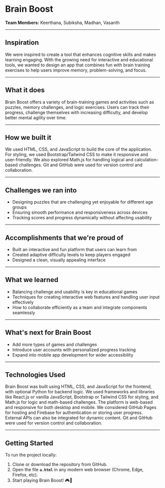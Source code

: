 # Brain Boost

**Team Members:** Keerthana, Subiksha, Madhan, Vasanth

---

## Inspiration
We were inspired to create a tool that enhances cognitive skills and makes learning engaging. With the growing need for interactive and educational tools, we wanted to design an app that combines fun with brain training exercises to help users improve memory, problem-solving, and focus.

---

## What it does
Brain Boost offers a variety of brain-training games and activities such as puzzles, memory challenges, and logic exercises. Users can track their progress, challenge themselves with increasing difficulty, and develop better mental agility over time.

---

## How we built it
We used HTML, CSS, and JavaScript to build the core of the application. For styling, we used Bootstrap/Tailwind CSS to make it responsive and user-friendly. We also explored Math.js for handling logical and calculation-based challenges. Git and GitHub were used for version control and collaboration.

---

## Challenges we ran into
- Designing puzzles that are challenging yet enjoyable for different age groups  
- Ensuring smooth performance and responsiveness across devices  
- Tracking scores and progress dynamically without affecting usability  

---

## Accomplishments that we're proud of
- Built an interactive and fun platform that users can learn from  
- Created adaptive difficulty levels to keep players engaged  
- Designed a clean, visually appealing interface  

---

## What we learned
- Balancing challenge and usability is key in educational games  
- Techniques for creating interactive web features and handling user input effectively  
- How to collaborate efficiently as a team and integrate components seamlessly  

---

## What's next for Brain Boost
- Add more types of games and challenges  
- Introduce user accounts with personalized progress tracking  
- Expand into mobile app development for wider accessibility  

---

## Technologies Used
Brain Boost was built using HTML, CSS, and JavaScript for the frontend, with optional Python for backend logic. We used frameworks and libraries like React.js or vanilla JavaScript, Bootstrap or Tailwind CSS for styling, and Math.js for logic and math-based challenges. The platform is web-based and responsive for both desktop and mobile. We considered GitHub Pages for hosting and Firebase for authentication or storing user progress. External APIs can also be integrated for dynamic content. Git and GitHub were used for version control and collaboration.

---

## Getting Started
To run the project locally:  
1. Clone or download the repository from GitHub.  
2. Open the file **`a.html`** in any modern web browser (Chrome, Edge, Firefox, etc).  
3. Start playing Brain Boost! 🎮🧠
